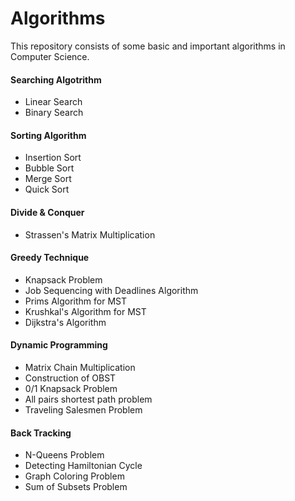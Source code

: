 # **Algorithms**

This repository consists of some basic and important algorithms in  Computer Science.

#### **Searching Algotrithm**

* Linear Search
* Binary Search

#### **Sorting Algorithm**

* Insertion Sort
* Bubble Sort
* Merge Sort
* Quick Sort

#### **Divide & Conquer**

* Strassen's Matrix Multiplication

#### **Greedy Technique**

* Knapsack Problem
* Job Sequencing with Deadlines Algorithm
* Prims Algorithm for MST
* Krushkal's Algorithm for MST
* Dijkstra's Algorithm

#### **Dynamic Programming**

* Matrix Chain Multiplication
* Construction of OBST
* 0/1 Knapsack Problem
* All pairs shortest path problem
* Traveling Salesmen Problem

#### **Back Tracking**

* N-Queens Problem
* Detecting Hamiltonian Cycle
* Graph Coloring Problem
* Sum of Subsets Problem

